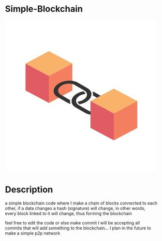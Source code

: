# Simple-Blockchain

  ![Ilustration](https://github.com/VitorMob/Simple-Blockchain/blob/main/assets/5e77yv.png)

# Description
  
  a simple blockchain code where I make a chain of blocks connected to each other, 
  if a data changes a hash (signature) will change, in other words, every 
  block linked to it will change, thus forming the blockchain 
  
  feel free to edit the code or else make commit I will be accepting 
  all commits that will add something to the blockchain... I plan in 
  the future to make a simple p2p network 
